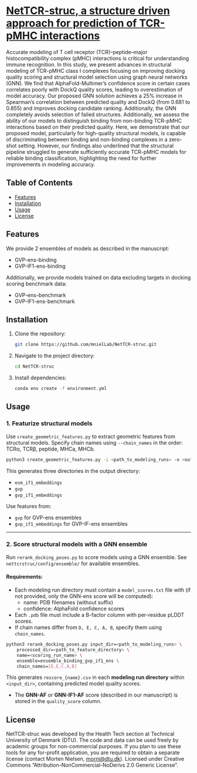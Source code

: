 # [NetTCR-struc, a structure driven approach for prediction of TCR-pMHC interactions](http://biorxiv.org/content/early/2025/03/25/2025.03.22.644721?ct)

Accurate modeling of T cell receptor (TCR)–peptide–major histocompatibility complex (pMHC) interactions is critical for understanding immune recognition. In this study, we present advances in structural modeling of TCR-pMHC class I complexes focusing on improving docking quality scoring and structural model selection using graph neural networks (GNN). We find that AlphaFold-Multimer’s confidence score in certain cases correlates poorly with DockQ quality scores, leading to overestimation of model accuracy. Our proposed GNN solution achieves a 25% increase in Spearman’s correlation between predicted quality and DockQ (from 0.681 to 0.855) and improves docking candidate ranking. Additionally, the GNN completely avoids selection of failed structures. Additionally, we assess the ability of our models to distinguish binding from non-binding TCR-pMHC interactions based on their predicted quality. Here, we demonstrate that our proposed model, particularly for high-quality structural models, is capable of discriminating between binding and non-binding complexes in a zero-shot setting. However, our findings also underlined that the structural pipeline struggled to generate sufficiently accurate TCR-pMHC models for reliable binding classification, highlighting the need for further improvements in modeling accuracy.

## Table of Contents

- [Features](#features)
- [Installation](#installation)
- [Usage](#usage)
- [License](#license)

## Features

We provide 2 ensembles of models as described in the manuscript:

- GVP-ens-binding
- GVP-IF1-ens-binding

Additionally, we provide models trained on data excluding targets in docking scoring benchmark data:

- GVP-ens-benchmark 
- GVP-IF1-ens-benchmark 

## Installation

1. Clone the repository:

   ```bash
   git clone https://github.com/mnielLab/NetTCR-struc.git
   ```
2. Navigate to the project directory:

   ```bash
   cd NetTCR-struc
   ```
3. Install dependencies:

   ```bash
   conda env create -f environment.yml 
   ```

## Usage  

### 1. Featurize structural models 

Use `create_geometric_features.py` to extract geometric features from structural models. Specify chain names using `--chain_names` in the order: TCRα, TCRβ, peptide, MHCa, MHCb.  

```bash
python3 create_geometric_features.py -i <path_to_modeling_runs> -o <output_directory> -n 2 -d cuda --chain_names D E C A B
```

This generates three directories in the output directory:  

- `esm_if1_embeddings`
- `gvp`
- `gvp_if1_embeddings`

Use features from:  

- `gvp` for GVP-ens ensembles 
- `gvp_if1_embeddings` for GVP-IF-ens ensembles

---

### 2. Score structural models with a GNN ensemble  

Run `rerank_docking_poses.py` to score models using a GNN ensemble. See `nettcrstruc/config/ensemble/` for available ensembles.

#### **Requirements:**  

- Each modeling run directory must contain a `model_scores.txt` file with (if not provided, only the GNN-ens score will be computed):  
    - name: PDB filenames (without suffix)  
    - confidence: AlphaFold confidence scores  
- Each `.pdb` file must include a B-factor column with per-residue pLDDT scores.
- If chain names differ from `D, E, C, A, B`, specify them using `chain_names`.  

```bash
python3 rerank_docking_poses.py input_dir=<path_to_modeling_runs> \
    processed_dir=<path_to_feature_directory> \
    name=<scoring_run_name> \
    ensemble=ensemble_binding_gvp_if1_ens \
    chain_names=[D,E,C,A,B]
```

This generates `rescore_{name}.csv` in each **modeling run directory** within `<input_dir>`, containing predicted model quality scores.  

- The **GNN-AF** or **GNN-IF1-AF** score (described in our manuscript) is stored in the `quality_score` column.

## License

NetTCR-struc was developed by the Health Tech section at Technical University of Denmark (DTU). The code and data can be used freely by academic groups for non-commercial purposes. If you plan to use these tools for any for-profit application, you are required to obtain a separate license (contact Morten Nielsen, morni@dtu.dk). Licensed under Creative Commons ”Attribution-NonCommercial-NoDerivs 2.0 Generic License”.